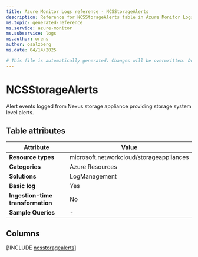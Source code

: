```yaml
---
title: Azure Monitor Logs reference - NCSStorageAlerts
description: Reference for NCSStorageAlerts table in Azure Monitor Logs.
ms.topic: generated-reference
ms.service: azure-monitor
ms.subservice: logs
ms.author: orens
author: osalzberg
ms.date: 04/14/2025

# This file is automatically generated. Changes will be overwritten. Do not change this file directly.
---
```


# NCSStorageAlerts

Alert events logged from Nexus storage appliance providing storage system level alerts.


## Table attributes

|Attribute|Value|
|---|---|
|**Resource types**|microsoft.networkcloud/storageappliances|
|**Categories**|Azure Resources|
|**Solutions**| LogManagement|
|**Basic log**|Yes|
|**Ingestion-time transformation**|No|
|**Sample Queries**|-|



## Columns
  
[!INCLUDE [ncsstoragealerts](~/reusable-content/ce-skilling/azure/includes/azure-monitor/reference/tables/ncsstoragealerts-include.md)]
